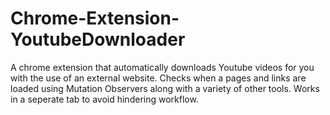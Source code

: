 # Chrome-Extension-YoutubeDownloader
A chrome extension that automatically downloads Youtube videos for you with the use of an external website.
Checks when a pages and links are loaded using Mutation Observers along with a variety of other tools.
Works in a seperate tab to avoid hindering workflow.
